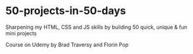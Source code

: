 # 50-projects-in-50-days

Sharpening my HTML, CSS and JS skills by building 50 quick, unique & fun mini projects

Course on Udemy by Brad Traversy and Florin Pop
